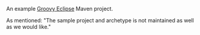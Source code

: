 An example [Groovy Eclipse](http://groovy.codehaus.org/Groovy-Eclipse+compiler+plugin+for+Maven) Maven project.

As mentioned: "The sample project and archetype is not maintained as well as we would like."
